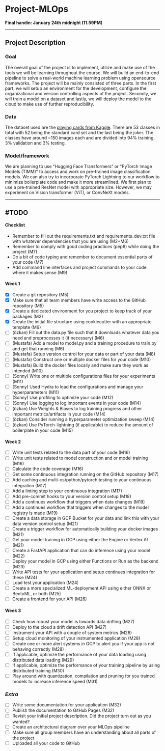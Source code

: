 # Project-MLOps
**Final handin: January 24th midnight (11.59PM)**

___
## Project Description 

### Goal
The overall goal of the project is to implement, utilize and make use of the tools we will be learning throughout the course. We will build an end-to-end pipeline to solve a real-world machine learning problem using opensource frameworks. The project will be mainly consisted of three parts. In the first part, we will setup an environment for the development, configure the organizational and version controlling aspects of the project. Secondly, we will train a model on a dataset and lastly, we will deploy the model to the cloud to make use of further reproducibility. 

### Data
The dataset used are the <a href="https://www.kaggle.com/datasets/gpiosenka/cards-image-datasetclassification/data?select=cards.csv">playing cards from Kaggle</a>. There are 53 classes in total with 52 being the standard card set and the last being the joker. The classes have around ~150 images each and are divided into 94% training, 3% validation and 3% testing. 

### Model/framework
We are planning to use “Hugging Face Transformers” or “PyTorch Image Models (TIMM)” to access and work on pre-trained image classification models. We can also try to incorporate PyTorch Lightning to our workflow to minimize boilerplate code and make it more streamlined. We first plan to use a pre-trained ResNet model with appropriate size. However, we may experiment on Vision transformer (ViT), or ConvNeXt models. 

___
## #TODO
#### Checklist
* Remember to fill out the requirements.txt and requirements_dev.txt file with whatever dependencies that you are using (M2+M6)
* Remember to comply with good coding practices (pep8) while doing the project (M7)
* Do a bit of code typing and remember to document essential parts of your code (M7)
* Add command line interfaces and project commands to your code where it makes sense (M9)

#### Week 1
* [x] Create a git repository (M5)
* [x] Make sure that all team members have write access to the GitHub repository (M5)
* [x] Create a dedicated environment for you project to keep track of your packages (M2)
* [x] Create the initial file structure using cookiecutter with an appropriate template (M6)
* [ ] (özkan) Fill out the data.py file such that it downloads whatever data you need and preprocesses it (if necessary) (M6)
* [ ] (Mustafa) Add a model to model.py and a training procedure to train.py and get that running (M6)
* [ ] (Mustafa) Setup version control for your data or part of your data (M8)
* [ ] (Mustafa) Construct one or multiple docker files for your code (M10)
* [ ] (Mustafa) Build the docker files locally and make sure they work as intended (M10)
* [ ] (Sonny) Write one or multiple configurations files for your experiments (M11)
* [ ] (Sonny) Used Hydra to load the configurations and manage your hyperparameters (M11)
* [ ] (Sonny) Use profiling to optimize your code (M12)
* [ ] (Sonny) Use logging to log important events in your code (M14)
* [ ] (özkan) Use Weights & Biases to log training progress and other important metrics/artifacts in your code (M14)
* [ ] (özkan) Consider running a hyperparameter optimization sweep (M14)
* [ ] (özkan) Use PyTorch-lightning (if applicable) to reduce the amount of boilerplate in your code (M15)

#### Week 2
* [ ] Write unit tests related to the data part of your code (M16)
* [ ] Write unit tests related to model construction and or model training (M16)
* [ ] Calculate the code coverage (M16)
* [ ] Get some continuous integration running on the GitHub repository (M17)
* [ ] Add caching and multi-os/python/pytorch testing to your continuous integration (M17)
* [ ] Add a linting step to your continuous integration (M17)
* [ ] Add pre-commit hooks to your version control setup (M18)
* [ ] Add a continues workflow that triggers when data changes (M19)
* [ ] Add a continues workflow that triggers when changes to the model registry is made (M19)
* [ ] Create a data storage in GCP Bucket for your data and link this with your data version control setup (M21)
* [ ] Create a trigger workflow for automatically building your docker images (M21)
* [ ] Get your model training in GCP using either the Engine or Vertex AI (M21)
* [ ] Create a FastAPI application that can do inference using your model (M22)
* [ ] Deploy your model in GCP using either Functions or Run as the backend (M23)
* [ ] Write API tests for your application and setup continues integration for these (M24)
* [ ] Load test your application (M24)
* [ ] Create a more specialized ML-deployment API using either ONNX or BentoML, or both (M25)
* [ ] Create a frontend for your API (M26)

#### Week 3
* [ ] Check how robust your model is towards data drifting (M27)
* [ ] Deploy to the cloud a drift detection API (M27)
* [ ] Instrument your API with a couple of system metrics (M28)
* [ ] Setup cloud monitoring of your instrumented application (M28)
* [ ] Create one or more alert systems in GCP to alert you if your app is not behaving correctly (M28)
* [ ] If applicable, optimize the performance of your data loading using distributed data loading (M29)
* [ ] If applicable, optimize the performance of your training pipeline by using distributed training (M30)
* [ ] Play around with quantization, compilation and pruning for you trained models to increase inference speed (M31)

### *Extra*
* [ ] Write some documentation for your application (M32)
* [ ] Publish the documentation to GitHub Pages (M32)
* [ ] Revisit your initial project description. Did the project turn out as you wanted?
* [ ] Create an architectural diagram over your MLOps pipeline
* [ ] Make sure all group members have an understanding about all parts of the project
* [ ] Uploaded all your code to GitHub
